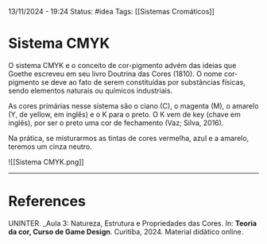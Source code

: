 13/11/2024 - 19:24
Status: #idea
Tags: [[Sistemas Cromáticos]]

# Sistema CMYK

O sistema CMYK e o conceito de cor-pigmento advém das ideias que Goethe escreveu em seu livro Doutrina das Cores (1810).  O nome cor-pigmento se deve ao fato de serem constituídas por substâncias físicas, sendo elementos naturais ou químicos industriais.

As cores primárias nesse sistema são o ciano (C), o magenta (M), o amarelo (Y, de yellow, em inglês) e o K para o preto. O K vem de key (chave em inglês), por ser o preto uma cor de fechamento (Vaz; Silva, 2016).

Na prática, se misturarmos as tintas de cores vermelha, azul e a amarelo, teremos um cinza neutro.

![[Sistema CMYK.png]]

---

# References

UNINTER.  _Aula 3: Natureza, Estrutura e Propriedades das Cores. In: **Teoria da cor, Curso de Game Design**. Curitiba, 2024. Material didático online.